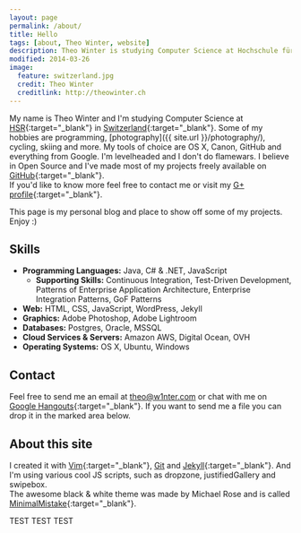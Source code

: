 ```yaml
---
layout: page
permalink: /about/
title: Hello
tags: [about, Theo Winter, website]
description: Theo Winter is studying Computer Science at Hochschule für Technik Rapperswil in Switzerland. Some of his hobbies are programming, photography, cycling and more.
modified: 2014-03-26
image:
  feature: switzerland.jpg
  credit: Theo Winter
  creditlink: http://theowinter.ch
---
```


My name is Theo Winter and I'm studying Computer Science at [HSR](http://www.hsr.ch){:target="_blank"} in [Switzerland](https://www.google.com/maps/place/Switzerland){:target="_blank"}.
Some of my hobbies are programming, [photography]({{ site.url }}/photography/), cycling, skiing and more. My tools of choice are OS X,
Canon, GitHub and everything from Google.
I'm levelheaded and I don't do flamewars. I believe in Open Source and I've made most of my projects freely available on
[GitHub](https://github.com/aerobless){:target="_blank"}.  
If you'd like to know more feel free to contact me or visit my
[G+ profile](https://plus.google.com/+TheoWinterCH){:target="_blank"}.

This page is my personal blog and place to show off some of my projects. Enjoy :)

## Skills
 + **Programming Languages:** Java, C# & .NET, JavaScript
    + **Supporting Skills:** Continuous Integration, Test-Driven Development, Patterns of Enterprise Application Architecture,
     Enterprise Integration Patterns, GoF Patterns
 + **Web:** HTML, CSS, JavaScript, WordPress, Jekyll
 + **Graphics:** Adobe Photoshop, Adobe Lightroom
 + **Databases:** Postgres, Oracle, MSSQL
 + **Cloud Services & Servers:** Amazon AWS, Digital Ocean, OVH
 + **Operating Systems:** OS X, Ubuntu, Windows

## Contact
Feel free to send me an email at [theo@w1nter.com](mailto://theo@w1nter.com) or chat with me on [Google Hangouts](https://plus.google.com/+TheoWinterCH){:target="_blank"}.
If you want to send me a file you can drop it in the marked area below.

<form class="dropzone" action="{{ site.url }}/upload.php" class="dropzone"></form>

## About this site
I created it with [Vim](http://vim.sexy){:target="_blank"}, [Git](http://git-scm.com/) and [Jekyll](http://jekyllrb.com/){:target="_blank"}.
And I'm using various cool JS scripts, such as dropzone, justifiedGallery and swipebox.   
The awesome black & white theme was made by Michael Rose and is called [MinimalMistake](https://github.com/mmistakes/minimal-mistakes){:target="_blank"}.

<script type="application/ld+json">
{
  "@context": "http://schema.org",
  "@type": "Person",
  "name": "Theo Winter",
  "givenName": "Theo",
  "familyName": "Winter",
  "alternateName": "Theodor Winter",
  "description": "Theo Winter is studying Computer Science at Hochschule für Technik Rapperswil in Switzerland. Some of his hobbies are programming, photography, cycling and more.",
  "gender": "male",
  "nationality": "Switzerland",
  "image": "{{ site.url }}/images/bio-photo.png",
  "jobTitle": "Software Developer",
  "email": "mailto:theo@w1nter.com",
  "sameAs": "https://plus.google.com/+TheoWinterCH",
  "url": "http://www.theowinter.ch"
}
</script>

TEST TEST TEST